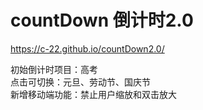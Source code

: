 # countDown 倒计时2.0

https://c-22.github.io/countDown2.0/


初始倒计时项目：高考   
点击可切换：元旦、劳动节、国庆节   
新增移动端功能：禁止用户缩放和双击放大   
